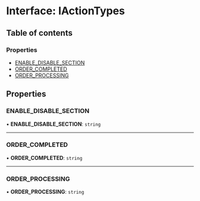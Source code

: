 # Interface: IActionTypes

## Table of contents

### Properties

- [ENABLE\_DISABLE\_SECTION](IActionTypes.md#enable_disable_section)
- [ORDER\_COMPLETED](IActionTypes.md#order_completed)
- [ORDER\_PROCESSING](IActionTypes.md#order_processing)

## Properties

### ENABLE\_DISABLE\_SECTION

• **ENABLE\_DISABLE\_SECTION**: `string`

___

### ORDER\_COMPLETED

• **ORDER\_COMPLETED**: `string`

___

### ORDER\_PROCESSING

• **ORDER\_PROCESSING**: `string`
